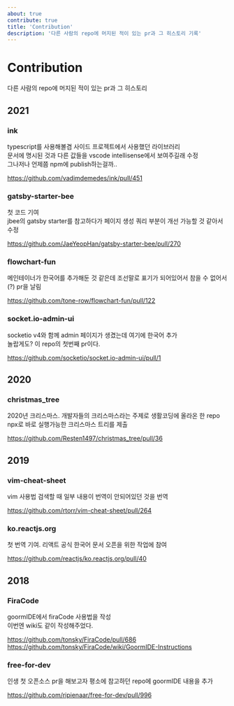 ```yaml
---
about: true
contribute: true
title: 'Contribution'
description: '다른 사람의 repo에 머지된 적이 있는 pr과 그 히스토리 기록'
---
```


# Contribution

다른 사람의 repo에 머지된 적이 있는 pr과 그 히스토리

## 2021

### ink

typescript를 사용해볼겸 사이드 프로젝트에서 사용했던 라이브러리  
문서에 명시된 것과 다른 값들을 vscode intellisense에서 보여주길래 수정  
그나저나 언제쯤 npm에 publish하는걸까..

https://github.com/vadimdemedes/ink/pull/451

### gatsby-starter-bee

첫 코드 기여  
jbee의 gatsby starter를 참고하다가 페이지 생성 쿼리 부분이 개선 가능할 것 같아서 수정

https://github.com/JaeYeopHan/gatsby-starter-bee/pull/270

### flowchart-fun

메인테이너가 한국어를 추가해둔 것 같은데 조선말로 표기가 되어있어서 참을 수 없어서(?) pr을 날림

https://github.com/tone-row/flowchart-fun/pull/122

### socket.io-admin-ui

socketio v4와 함께 admin 페이지가 생겼는데 여기에 한국어 추가  
놀랍게도? 이 repo의 첫번째 pr이다.

https://github.com/socketio/socket.io-admin-ui/pull/1

## 2020

### christmas_tree

2020년 크리스마스. 개발자들의 크리스마스라는 주제로 생활코딩에 올라온 한 repo  
npx로 바로 실행가능한 크리스마스 트리를 제출

https://github.com/Resten1497/christmas_tree/pull/36

## 2019

### vim-cheat-sheet

vim 사용법 검색할 때 일부 내용이 번역이 안되어있던 것을 번역

https://github.com/rtorr/vim-cheat-sheet/pull/264

### ko.reactjs.org

첫 번역 기여. 리액트 공식 한국어 문서 오픈을 위한 작업에 참여

https://github.com/reactjs/ko.reactjs.org/pull/40

## 2018

### FiraCode

goormIDE에서 firaCode 사용법을 작성  
이번엔 wiki도 같이 작성해주었다.

https://github.com/tonsky/FiraCode/pull/686
https://github.com/tonsky/FiraCode/wiki/GoormIDE-Instructions

### free-for-dev

인생 첫 오픈소스 pr을 해보고자 평소에 참고하던 repo에 goormIDE 내용을 추가

https://github.com/ripienaar/free-for-dev/pull/996
